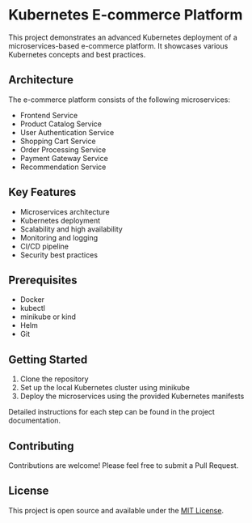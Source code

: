 # Kubernetes E-commerce Platform

This project demonstrates an advanced Kubernetes deployment of a microservices-based e-commerce platform. It showcases various Kubernetes concepts and best practices.


## Architecture

The e-commerce platform consists of the following microservices:

- Frontend Service
- Product Catalog Service
- User Authentication Service
- Shopping Cart Service
- Order Processing Service
- Payment Gateway Service
- Recommendation Service

## Key Features

- Microservices architecture
- Kubernetes deployment
- Scalability and high availability
- Monitoring and logging
- CI/CD pipeline
- Security best practices

## Prerequisites

- Docker
- kubectl
- minikube or kind
- Helm
- Git

## Getting Started

1. Clone the repository
2. Set up the local Kubernetes cluster using minikube
3. Deploy the microservices using the provided Kubernetes manifests

Detailed instructions for each step can be found in the project documentation.

## Contributing

Contributions are welcome! Please feel free to submit a Pull Request.

## License

This project is open source and available under the [MIT License](LICENSE).

